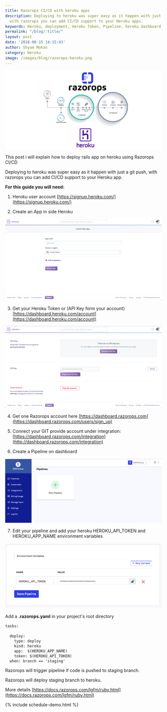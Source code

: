 ```yaml
---
title: Razorops CI/CD with heroku apps
description: Deploying to heroku was super easy as it happen with just a git push,
  with razorops you can add CI/CD support to your Heroku apps.
keywords: Heroku, deployment, Heroku Token, Pipeline, heroku dashboard
permalink: "/blog/:title/"
layout: post
date: '2018-08-15 14:15:43'
author: Shyam Mohan
category: Heroku
image: /images/blog/razorops-heroku.png
---
```


<img src="/images/blog/razorops-heroku.png" />

This post i will explain how to deploy rails app on heroku using Razorops CI/CD

Deploying to heroku was super easy as it happen with just a git push, with razorops you can add CI/CD support to your Heroku app.

**For this guide you will need:**

1) Heroku user account [https://signup.heroku.com/](https://signup.heroku.com/)

2) Create an App in side Heroku 

![](/images/blog/heroku-create-new-app.png)

3) Get your Heroku Token or (API Key form your account)  [https://dashboard.heroku.com/account](https://dashboard.heroku.com/account)

![](/images/blog/heroku-api-key.png)

4) Get one Razorops account here [https://dashboard.razorops.com](https://dashboard.razorops.com/users/sign_up)

5) Connect your GIT provide account under integration: 
[https://dashboard.razorops.com/integration](http://dashboard.razorops.com/integration)

6) Create a Pipeline on dashboard

![](/images/blog/razorops-pipeline.png)


7) Edit your pipeline and add your heroku HEROKU_API_TOKEN and HEROKU_APP_NAME environment variables

![](/images/blog/edit-razorops-pipeline.png)

Add a **.razorops.yaml** in your project's root directory 

```
tasks:

  deploy:
    type: deploy
    kind: heroku
    app:  $(HEROKU_APP_NAME)
    token: $(HEROKU_API_TOKEN)
  when: branch == 'staging'

```

Razorops will trigger pipeline if code is pushed to staging branch. 

Razorops will deploy staging branch to heroku. 

More details [https://docs.razorops.com/lgfm/ruby.html](https://docs.razorops.com/lgfm/ruby.html)


{% include schedule-demo.html %}
